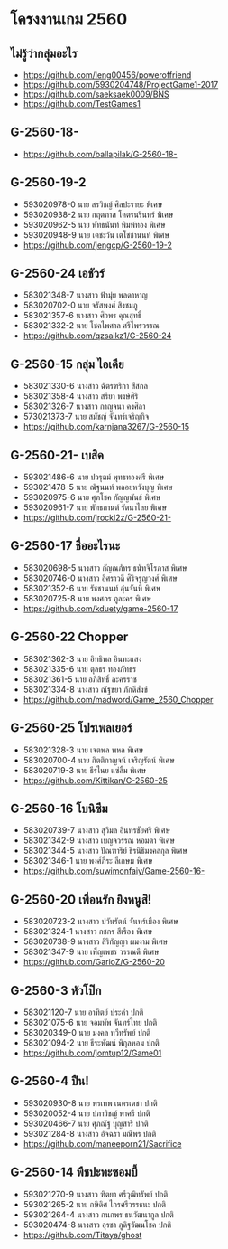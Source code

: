 # โครงงานเกม 2560

## ไม่รู้ว่ากลุ่มอะไร
- https://github.com/leng00456/poweroffriend
- https://github.com/5930204748/ProjectGame1-2017
- https://github.com/saeksaek0009/BNS
- https://github.com/TestGames1


## G-2560-18-
- https://github.com/ballapilak/G-2560-18-

## G-2560-19-2
- 593020978-0 นาย สรวิชญ์ ศิลปะรายะ พิเศษ
- 593020938-2 นาย กฤตภาส โคตรนรินทร์ พิเศษ
- 593020962-5 นาย พัทธนันท์ พิมพ์ทอง พิเศษ
- 593020948-9 นาย เตชะวัน เตโชชานนท์ พิเศษ
- https://github.com/jengcp/G-2560-19-2

## G-2560-24 เอชัวร์
- 583021348-7 นางสาว ฟ้ามุ่ย พลดาหาญ
- 583020702-0 นาย จรัสพงศ์ สิงชมภู
- 583021357-6 นางสาว ศิวพร คุณสุทธิ์
- 583021332-2 นาย โชคไพศาล ศรีไพรวรรณ
- https://github.com/qzsaikz1/G-2560-24

## G-2560-15 กลุ่ม ไอเดีย
- 583021330-6 นางสาว ฉัตรฑริกา สีสกล
- 583021358-4 นางสาว สรียา พงษ์ศิริ
- 583021326-7 นางสาว กาญจนา คงศิลา
- 573021373-7 นาย สมัชญ์ จันทร์เจริญกิจ
- https://github.com/karnjana3267/G-2560-15

## G-2560-21- เบสิค
- 593021486-6 นาย ปวรุตม์ พุทธทองศรี พิเศษ
- 593021478-5 นาย ณัฐนนท์ พลอยหวังบุญ พิเศษ
- 593020975-6 นาย ศุภโชค กัญญพันธ์ พิเศษ
- 593020961-7 นาย พัทธกานต์ รัตนาไลย พิเศษ
- https://github.com/jrockl2z/G-2560-21-

## G-2560-17 ชื่ออะไรนะ 
- 583020698-5 นางสาว กัญณภัทร ธนัทจิโรภาส พิเศษ 
- 583020746-0 นางสาว อิศราวดี ศิริจรูญวงศ์ พิเศษ 
- 583021352-6 นาย รัชชานนท์ อุ่นจันที พิเศษ 
- 583020725-8 นาย พงศกร ภูละคร พิเศษ
- https://github.com/kduety/game-2560-17

## G-2560-22 Chopper
- 583021362-3 นาย อิทธิพล อินทะแสง
- 583021335-6 นาย ตุลธร ทองภัทธร
- 583021361-5 นาย อภิสิทธิ์ ละครราช
- 583021334-8 นางสาว ณัฐชยา ภักดีสังข์ 
- https://github.com/madword/Game_2560_Chopper


## G-2560-25 โปรเพลเยอร์
- 583021328-3 นาย เจตพล พหล พิเศษ
- 583020700-4 นาย กิตติกาญจน์ เจริญรัตน์ พิเศษ
- 583020719-3 นาย ธีรไนย แซ่ลิ้ม พิเศษ
- https://github.com/Kittikan/G-2560-25

## G-2560-16 โบนิซึม 
- 583020739-7 นางสาว สุวิมล อินทรชัยศรี พิเศษ 
- 583021342-9 นางสาว เบญจวรรณ หอมตา พิเศษ 
- 583021344-5 นางสาว ปัณฑารีย์ ธีรนิธิมงคลกุล พิเศษ 
- 583021346-1 นาย พงศ์ภีระ ลีเกษม พิเศษ
- https://github.com/suwimonfaiy/Game-2560-16-

## G-2560-20 เพื่อนรัก ยิงหนูสิ!
- 583020723-2 นางสาว ปวันรัตน์ จันทร์เมือง  พิเศษ
- 583021324-1 นางสาว กชกร สีเรือง  พิเศษ
- 583020738-9 นางสาว สิริกัญญา ผมงาม  พิเศษ
- 583021347-9 นาย เพ็ญเพชร วรรณดี  พิเศษ
- https://github.com/GarioZ/G-2560-20

## G-2560-3 หัวโป๊ก 
+ 583021120-7 นาย อาทิตย์ ประคำ  ปกติ
+ 583021075-6 นาย จอมทัพ จันทร์ไทย  ปกติ
+ 583020349-0 นาย มงคล ทวีทรัพย์  ปกติ
+ 583021094-2 นาย ธีระพัฒน์ พิกุลหอม  ปกติ
+ https://github.com/jomtup12/Game01

## G-2560-4 ปืน!
+ 593020930-8 นาย พรเทพ เนตรเดชา  ปกติ
+ 593020052-4 นาย ปภาวิชญ์ พาศรี  ปกติ
+ 593020466-7 นาย ศุภณัฐ บุญสารี  ปกติ
+ 593021284-8 นางสาว อัจฉรา มณีพร  ปกติ
+ https://github.com/maneeporn21/Sacrifice

## G-2560-14 พืชปะทะซอมบี้
- 593021270-9 นางสาว ฑิตยา ศรีวุฒิทรัพย์  ปกติ
- 593021265-2 นาย กษิดิศ ไกรศรีวรรธนะ  ปกติ
- 593021264-4 นางสาว กนกพร ธนวัฒนากูล  ปกติ
- 593020474-8 นางสาว อุรชา ภูดิฐวัฒนโชค  ปกติ
- https://github.com/Titaya/ghost

